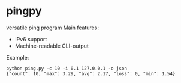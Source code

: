 # pingpy
versatile ping program
Main features:
- IPv6 support
- Machine-readable CLI-output

Example:
~~~
python ping.py -c 10 -i 0.1 127.0.0.1 -o json
{"count": 10, "max": 3.29, "avg": 2.17, "loss": 0, "min": 1.54}
~~~
